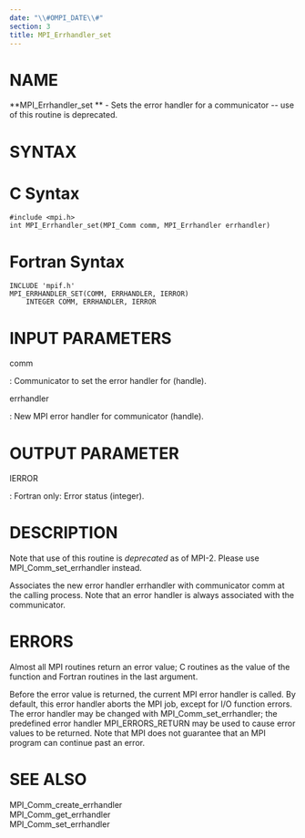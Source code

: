 ```yaml
---
date: "\\#OMPI_DATE\\#"
section: 3
title: MPI_Errhandler_set
---
```


NAME
====

**MPI_Errhandler_set ** - Sets the error handler for a communicator \--
use of this routine is deprecated.

SYNTAX
======

C Syntax
========

    #include <mpi.h>
    int MPI_Errhandler_set(MPI_Comm comm, MPI_Errhandler errhandler)

Fortran Syntax
==============

    INCLUDE 'mpif.h'
    MPI_ERRHANDLER_SET(COMM, ERRHANDLER, IERROR)
    	INTEGER	COMM, ERRHANDLER, IERROR

INPUT PARAMETERS
================

comm

:   Communicator to set the error handler for (handle).

errhandler

:   New MPI error handler for communicator (handle).

OUTPUT PARAMETER
================

IERROR

:   Fortran only: Error status (integer).

DESCRIPTION
===========

Note that use of this routine is *deprecated* as of MPI-2. Please use
MPI_Comm_set_errhandler instead.

Associates the new error handler errhandler with communicator comm at
the calling process. Note that an error handler is always associated
with the communicator.

ERRORS
======

Almost all MPI routines return an error value; C routines as the value
of the function and Fortran routines in the last argument.

Before the error value is returned, the current MPI error handler is
called. By default, this error handler aborts the MPI job, except for
I/O function errors. The error handler may be changed with
MPI_Comm_set_errhandler; the predefined error handler MPI_ERRORS_RETURN
may be used to cause error values to be returned. Note that MPI does not
guarantee that an MPI program can continue past an error.

SEE ALSO
========

MPI_Comm_create_errhandler\
MPI_Comm_get_errhandler\
MPI_Comm_set_errhandler

